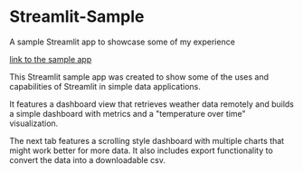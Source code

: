 # Streamlit-Sample
A sample Streamlit app to showcase some of my experience

[link to the sample app](https://tyler-smith-sample.streamlit.app)

This Streamlit sample app was created to show some of the uses and capabilities of Streamlit in simple data applications. 

It features a dashboard view that retrieves weather data remotely and builds a simple dashboard with metrics and a "temperature over time" visualization. 

The next tab features a scrolling style dashboard with multiple charts that might work better for more data. It also includes export functionality to convert the data into a downloadable csv. 
